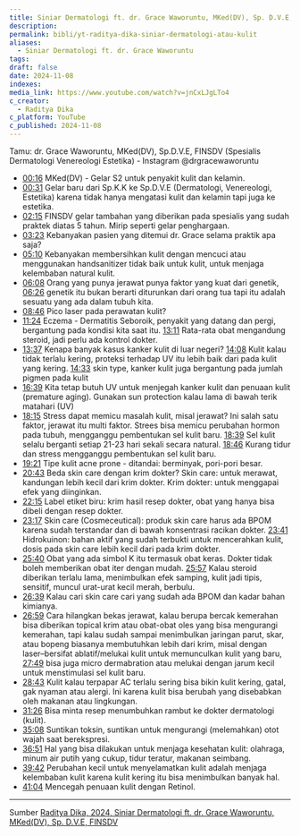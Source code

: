 ```yaml
---
title: Siniar Dermatologi ft. dr. Grace Waworuntu, MKed(DV), Sp. D.V.E, FINSDV
description: 
permalink: bibli/yt-raditya-dika-siniar-dermatologi-atau-kulit
aliases:
  - Siniar Dermatologi ft. dr. Grace Waworuntu
tags: 
draft: false
date: 2024-11-08
indexes: 
media_link: https://www.youtube.com/watch?v=jnCxLJgLTo4
c_creator:
  - Raditya Dika
c_platform: YouTube
c_published: 2024-11-08
---
```

Tamu: dr. Grace Waworuntu, MKed(DV), Sp.D.V.E, FINSDV (Spesialis Dermatologi Venereologi Estetika) - Instagram @drgracewaworuntu

- [00:16](https://www.youtube.com/watch?t=16&v=jnCxLJgLTo4) MKed(DV) - Gelar S2 untuk penyakit kulit dan kelamin.
- [00:31](https://www.youtube.com/watch?t=31&v=jnCxLJgLTo4) Gelar baru dari Sp.K.K ke Sp.D.V.E (Dermatologi, Venereologi, Estetika) karena tidak hanya mengatasi kulit dan kelamin tapi juga ke estetika.
- [02:15](https://www.youtube.com/watch?t=135&v=jnCxLJgLTo4) FINSDV gelar tambahan yang diberikan pada spesialis yang sudah praktek diatas 5 tahun. Mirip seperti gelar penghargaan.
- [03:23](https://www.youtube.com/watch?t=203&v=jnCxLJgLTo4) Kebanyakan pasien yang ditemui dr. Grace selama praktik apa saja?
- [05:10](https://www.youtube.com/watch?t=310&v=jnCxLJgLTo4) Kebanyakan membersihkan kulit dengan mencuci atau menggunakan handsanitizer tidak baik untuk kulit, untuk menjaga kelembaban natural kulit.
- [06:08](https://www.youtube.com/watch?t=368&v=jnCxLJgLTo4) Orang yang punya jerawat punya faktor yang kuat dari genetik, [06:26](https://www.youtube.com/watch?t=386&v=jnCxLJgLTo4) genetik itu bukan berarti diturunkan dari orang tua tapi itu adalah sesuatu yang ada dalam tubuh kita.
- [08:46](https://www.youtube.com/watch?t=526&v=jnCxLJgLTo4) Pico laser pada perawatan kulit?
- [11:24](https://www.youtube.com/watch?t=684&v=jnCxLJgLTo4) Eczema - Dermatitis Seboroik, penyakit yang datang dan pergi, bergantung pada kondisi kita saat itu. [13:11](https://www.youtube.com/watch?t=791&v=jnCxLJgLTo4) Rata-rata obat mengandung steroid, jadi perlu ada kontrol dokter.
- [13:37](https://www.youtube.com/watch?t=817&v=jnCxLJgLTo4) Kenapa banyak kasus kanker kulit di luar negeri? [14:08](https://www.youtube.com/watch?t=848&v=jnCxLJgLTo4) Kulit kalau tidak terlalu kering, proteksi terhadap UV itu lebih baik dari pada kulit yang kering. [14:33](https://www.youtube.com/watch?t=873&v=jnCxLJgLTo4) skin type, kanker kulit juga bergantung pada jumlah pigmen pada kulit
- [16:39](https://www.youtube.com/watch?t=999&v=jnCxLJgLTo4) Kita tetap butuh UV untuk menjegah kanker kulit dan penuaan kulit (premature aging). Gunakan sun protection kalau lama di bawah terik matahari (UV)
- [18:15](https://www.youtube.com/watch?t=1095&v=jnCxLJgLTo4) Stress dapat memicu masalah kulit, misal jerawat? Ini salah satu faktor, jerawat itu multi faktor. Strees bisa memicu perubahan hormon pada tubuh, mengganggu pembentukan sel kulit baru. [18:39](https://www.youtube.com/watch?t=1119&v=jnCxLJgLTo4) Sel kulit selalu berganti setiap 21-23 hari sekali secara natural. [18:46](https://www.youtube.com/watch?t=1126&v=jnCxLJgLTo4) Kurang tidur dan stress mengganggu pembentukan sel kulit baru.
- [19:21](https://www.youtube.com/watch?t=1161&v=jnCxLJgLTo4) Tipe kulit acne prone - ditandai: berminyak, pori-pori besar.
- [20:43](https://www.youtube.com/watch?t=1243&v=jnCxLJgLTo4) Beda skin care dengan krim dokter? Skin care: untuk merawat, kandungan lebih kecil dari krim dokter. Krim dokter: untuk menggapai efek yang diinginkan.
- [22:15](https://www.youtube.com/watch?t=1335&v=jnCxLJgLTo4) Label etiket biru: krim hasil resep dokter, obat yang hanya bisa dibeli dengan resep dokter.
- [23:17](https://www.youtube.com/watch?t=1397&v=jnCxLJgLTo4) Skin care (Cosmeceutical): produk skin care harus ada BPOM karena sudah terstandar dan di bawah konsentrasi racikan dokter. [23:41](https://www.youtube.com/watch?t=1421&v=jnCxLJgLTo4) Hidrokuinon: bahan aktif yang sudah terbukti untuk mencerahkan kulit, dosis pada skin care lebih kecil dari pada krim dokter.
- [25:40](https://www.youtube.com/watch?t=1540&v=jnCxLJgLTo4) Obat yang ada simbol K itu termasuk obat keras. Dokter tidak boleh memberikan obat iter dengan mudah. [25:57](https://www.youtube.com/watch?t=1557&v=jnCxLJgLTo4) Kalau steroid diberikan terlalu lama, menimbulkan efek samping, kulit jadi tipis, sensitif, muncul urat-urat kecil merah, berbulu.
- [26:39](https://www.youtube.com/watch?t=1599&v=jnCxLJgLTo4) Kalau cari skin care cari yang sudah ada BPOM dan kadar bahan kimianya.
- [26:59](https://www.youtube.com/watch?t=1619&v=jnCxLJgLTo4) Cara hilangkan bekas jerawat, kalau berupa bercak kemerahan bisa diberikan topical krim atau obat-obat oles yang bisa mengurangi kemerahan, tapi kalau sudah sampai menimbulkan jaringan parut, skar, atau bopeng biasanya membutuhkan lebih dari krim, misal dengan laser–bersifat ablatif/melukai kulit untuk memunculkan kulit yang baru, [27:49](https://www.youtube.com/watch?t=1669&v=jnCxLJgLTo4) bisa juga micro dermabration atau melukai dengan jarum kecil untuk menstimulasi sel kulit baru.
- [28:43](https://www.youtube.com/watch?t=1723&v=jnCxLJgLTo4) Kulit kalau terpapar AC terlalu sering bisa bikin kulit kering, gatal, gak nyaman atau alergi. Ini karena kulit bisa berubah yang disebabkan oleh makanan atau lingkungan.
- [31:26](https://www.youtube.com/watch?t=1886&v=jnCxLJgLTo4) Bisa minta resep menumbuhkan rambut ke dokter dermatologi (kulit).
- [35:08](https://www.youtube.com/watch?t=2108&v=jnCxLJgLTo4) Suntikan toksin, suntikan untuk mengurangi (melemahkan) otot wajah saat berekspresi.
- [36:51](https://www.youtube.com/watch?t=2211&v=jnCxLJgLTo4) Hal yang bisa dilakukan untuk menjaga kesehatan kulit: olahraga, minum air putih yang cukup, tidur teratur, makanan seimbang.
- [39:42](https://www.youtube.com/watch?t=2382&v=jnCxLJgLTo4) Perubahan kecil untuk menyelamatkan kulit adalah menjaga kelembaban kulit karena kulit kering itu bisa menimbulkan banyak hal.
- [41:04](https://www.youtube.com/watch?t=2464&v=jnCxLJgLTo4) Mencegah penuaan kulit dengan Retinol.





---
Sumber [Raditya Dika, 2024, Siniar Dermatologi ft. dr. Grace Waworuntu, MKed(DV), Sp. D.V.E, FINSDV](https://www.youtube.com/watch?v=jnCxLJgLTo4)


